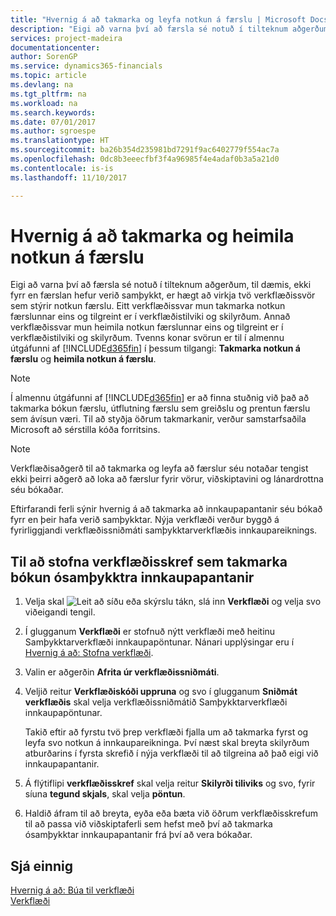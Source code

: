 ```yaml
---
title: "Hvernig á að takmarka og leyfa notkun á færslu | Microsoft Docs"
description: "Eigi að varna því að færsla sé notuð í tilteknum aðgerðum, til dæmis, ekki fyrr en færslan hefur verið samþykkt, er hægt að virkja tvö verkflæðissvör sem stýrir notkun færslu."
services: project-madeira
documentationcenter: 
author: SorenGP
ms.service: dynamics365-financials
ms.topic: article
ms.devlang: na
ms.tgt_pltfrm: na
ms.workload: na
ms.search.keywords: 
ms.date: 07/01/2017
ms.author: sgroespe
ms.translationtype: HT
ms.sourcegitcommit: ba26b354d235981bd7291f9ac6402779f554ac7a
ms.openlocfilehash: 0dc8b3eeecfbf3f4a96985f4e4adaf0b3a5a21d0
ms.contentlocale: is-is
ms.lasthandoff: 11/10/2017

---
```

# <a name="how-to-restrict-and-allow-usage-of-a-record"></a>Hvernig á að takmarka og heimila notkun á færslu
Eigi að varna því að færsla sé notuð í tilteknum aðgerðum, til dæmis, ekki fyrr en færslan hefur verið samþykkt, er hægt að virkja tvö verkflæðissvör sem stýrir notkun færslu. Eitt verkflæðissvar mun takmarka notkun færslunnar eins og tilgreint er í verkflæðistilviki og skilyrðum. Annað verkflæðissvar mun heimila notkun færslunnar eins og tilgreint er í verkflæðistilviki og skilyrðum. Tvenns konar svörun er til í almennu útgáfunni af [!INCLUDE[d365fin](includes/d365fin_md.md)] í þessum tilgangi: **Takmarka notkun á færslu** og **heimila notkun á færslu**.

> [!NOTE]  
>  Í almennu útgáfunni af [!INCLUDE[d365fin](includes/d365fin_md.md)] er að finna stuðnig við það að takmarka bókun færslu, útflutning færslu sem greiðslu og prentun færslu sem ávísun væri. Til að styðja öðrum takmarkanir, verður samstarfsaðila Microsoft að sérstilla kóða forritsins.  

> [!NOTE]  
>  Verkflæðisaðgerð til að takmarka og leyfa að færslur séu notaðar tengist ekki þeirri aðgerð að loka að færslur fyrir vörur, viðskiptavini  og lánardrottna séu bókaðar.

Eftirfarandi ferli sýnir hvernig á að takmarka að innkaupapantanir séu bókað fyrr en þeir hafa verið samþykktar. Nýja verkflæði verður byggð á fyrirliggjandi verkflæðissniðmáti samþykktarverkflæðis innkaupareiknings.  

## <a name="to-create-a-workflow-step-that-restricts-posting-of-unapproved-purchase-orders"></a>Til að stofna verkflæðisskref sem takmarka bókun ósamþykktra innkaupapantanir  
1. Velja skal ![Leit að síðu eða skýrslu](media/ui-search/search_small.png "Leit að síðu eða skýrslu táknið") tákn, slá inn **Verkflæði** og velja svo viðeigandi tengil.  
2. Í glugganum **Verkflæði** er stofnuð nýtt verkflæði með heitinu Samþykktarverkflæði innkaupapöntunar. Nánari upplýsingar eru í [Hvernig á að: Stofna verkflæði](across-how-to-create-workflows.md).  
3. Valin er aðgerðin **Afrita úr verkflæðissniðmáti**.  
4. Veljið reitur **Verkflæðiskóði uppruna** og svo í glugganum **Sniðmát verkflæðis** skal velja verkflæðissniðmátið Samþykktarverkflæði innkaupapöntunar.  

     Takið eftir að fyrstu tvö þrep verkflæði fjalla um að takmarka fyrst og leyfa svo notkun á innkaupareikninga. Því næst skal breyta skilyrðum atburðarins í fyrsta skrefið í nýja verkflæði til að tilgreina að það eigi við innkaupapantanir.  
5. Á flýtiflipi **verkflæðisskref** skal velja reitur **Skilyrði tiliviks** og svo, fyrir síuna **tegund skjals**, skal velja **pöntun**.  
6. Haldið áfram til að breyta, eyða eða bæta við öðrum verkflæðisskrefum til að passa við viðskiptaferli sem hefst með því að takmarka ósamþykktar innkaupapantanir frá því að vera bókaðar.  

## <a name="see-also"></a>Sjá einnig  
[Hvernig á að: Búa til verkflæði](across-how-to-create-workflows.md)   
[Verkflæði](across-workflow.md)   

